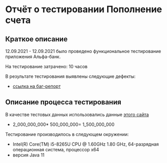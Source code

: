 # Отчёт о тестировании Пополнение счета

## Краткое описание

12.09.2021 - 12.09.2021 было проведено функциональное тестирование приложения Альфа-банк.

На тестирование затрачено: 10 часов

В результате тестирования выявлены следующие дефекты:
* [ссылка на баг-репорт](https://github.com/TaniaKrupnova/QA-java-dz/issues/link)

## Описание процесса тестирования


В качестве тестовых данных использовались данные [этого сайта](https://github.com/netology-code/javaqa-homeworks/blob/master/intro/MERGED.md:/link)
* 2_000_000_000* 500_000_000= 1_500_000_000


Тестирование производилось в следующем окружении:
*   Intel(R) Core(TM) i5-8265U CPU @ 1.60GHz   1.80 GHz,  64-разрядная операционная система, процессор x64
* версия Java 11
